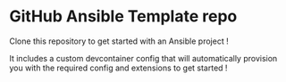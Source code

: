 # GitHub Ansible Template repo
Clone this repository to get started with an Ansible project ! 

It includes a custom devcontainer config that will automatically provision you with the required config and extensions to get started ! 
